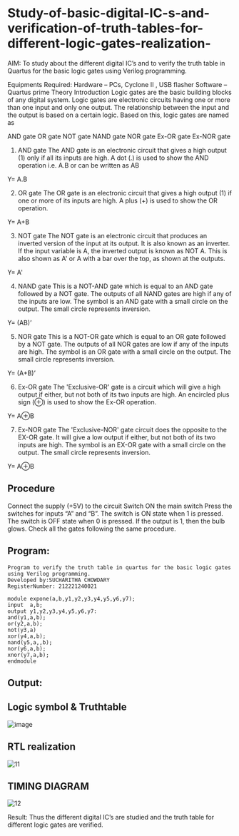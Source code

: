 # Study-of-basic-digital-IC-s-and-verification-of-truth-tables-for-different-logic-gates-realization-
 AIM:
To study about the different digital IC’s and to verify the truth table in Quartus for the basic logic gates using Verilog programming.

Equipments Required:
Hardware – PCs, Cyclone II , USB flasher
Software – Quartus prime
Theory
Introduction
Logic gates are the basic building blocks of any digital system. Logic gates are electronic circuits having one or more than one input and only one output. The relationship between the input and the output is based on a certain logic. Based on this, logic gates are named as

AND gate
OR gate
NOT gate
NAND gate
NOR gate
Ex-OR gate
Ex-NOR gate
1) AND gate
The AND gate is an electronic circuit that gives a high output (1) only if all its inputs are high. A dot (.) is used to show the AND operation i.e. A.B or can be written as AB

Y= A.B

2) OR gate
The OR gate is an electronic circuit that gives a high output (1) if one or more of its inputs are high. A plus (+) is used to show the OR operation.

Y= A+B

3) NOT gate
The NOT gate is an electronic circuit that produces an inverted version of the input at its output. It is also known as an inverter. If the input variable is A, the inverted output is known as NOT A. This is also shown as A' or A with a bar over the top, as shown at the outputs.

Y= A'

4) NAND gate
This is a NOT-AND gate which is equal to an AND gate followed by a NOT gate. The outputs of all NAND gates are high if any of the inputs are low. The symbol is an AND gate with a small circle on the output. The small circle represents inversion.

Y= (AB)’

5) NOR gate
This is a NOT-OR gate which is equal to an OR gate followed by a NOT gate. The outputs of all NOR gates are low if any of the inputs are high. The symbol is an OR gate with a small circle on the output. The small circle represents inversion.

Y= (A+B)’

6) Ex-OR gate
The 'Exclusive-OR' gate is a circuit which will give a high output if either, but not both of its two inputs are high. An encircled plus sign (⊕) is used to show the Ex-OR operation.

Y= A⊕B

7) Ex-NOR gate
The 'Exclusive-NOR' gate circuit does the opposite to the EX-OR gate. It will give a low output if either, but not both of its two inputs are high. The symbol is an EX-OR gate with a small circle on the output. The small circle represents inversion.

Y= A⊕B

## Procedure
Connect the supply (+5V) to the circuit
Switch ON the main switch
Press the switches for inputs “A” and “B”. The switch is ON state when 1 is pressed. The switch is OFF state when 0 is pressed.
If the output is 1, then the bulb glows.
Check all the gates following the same procedure.
## Program:
~~~
Program to verify the truth table in quartus for the basic logic gates using Verilog programming.
Developed by:SUCHARITHA CHOWDARY 
RegisterNumber: 212221240021
~~~
~~~
module expone(a,b,y1,y2,y3,y4,y5,y6,y7);
input  a,b;
output y1,y2,y3,y4,y5,y6,y7:
and(y1,a,b);
or(y2,a,b);
not(y3,a)
xor(y4,a,b);
nand(y5,a,,b);
nor(y6,a,b);
xnor(y7,a,b);
endmodule

~~~
## Output:

## Logic symbol & Truthtable

![image](https://user-images.githubusercontent.com/94184828/227786226-aa600f29-510c-4565-8c10-80799f33c3b7.png)

## RTL realization
![11](https://user-images.githubusercontent.com/94184828/227786315-9448455e-26bd-40f1-9154-27b06556587d.jpg)
## TIMING DIAGRAM
![12](https://user-images.githubusercontent.com/94184828/227786583-961065c1-a4d6-4b7f-b55a-807bc1bbea97.jpg)



Result:
Thus the different digital IC’s are studied and the truth table for different logic gates are verified.
